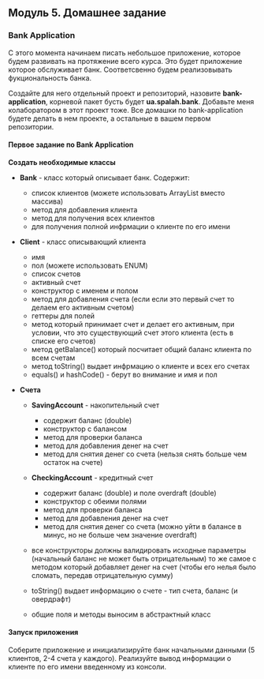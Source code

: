 ## Модуль 5. Домашнее задание

### Bank Application
C этого момента начинаем писать небольшое приложение, которое будем развивать на протяжение всего курса.
Это будет приложение которое обслуживает банк. Соответсвенно будем реализовывать фукциональность банка.

Создайте для него отдельный проект и репозиторий, назовите **bank-application**, корневой пакет бусть будет **ua.spalah.bank**.
Добавьте меня колаборатором в этот проект тоже.
Все домашки по bank-application будете делать в нем проекте, а остальные в вашем первом репозитории.

#### Первое задание по Bank Application

**Создать необходимые классы**
  * **Bank** - класс который описывает банк. Содержит:
    * список клиентов (можете использовать ArrayList вместо массива)
    * метод для добавления клиента
    * метод для получения всех клиентов
    * для получения полной инфрмации о клиенте по его имени
    
  * **Client** - класс описывающий клиента
    * имя
    * пол (можете использовать ENUM)
    * список счетов
    * активный счет
    * конструктор с именем и полом
    * метод для добавления счета (если если это первый счет то делаем его активным счетом)
    * геттеры для полей
    * метод который принимает счет и делает его активным, при условии, что это существующий счет этого клиента (есть в списке его счетов)
    * метод getBalance() который посчитает общий баланс клиента по всем счетам
    * метод toString() выдает инфрмацию о клиенте и всех его счетах
    * equals() и hashCode() - берут во внимание и имя и пол
    
   * **Счета** 
     * **SavingAccount** - накопительный счет
       * содержит баланс (double)
       * конструктор с балансом
       * метод для проверки баланса
       * метод для добавления денег на счет
       * метод для снятия денег со счета (нельзя снять больше чем остаток на счете)
  
     * **CheckingAccount** - кредитный счет  
       * содержит баланс (double) и поле overdraft (double)
       * конструктор с обеими полями
       * метод для проверки баланса
       * метод для добавления денег на счет
       * метод для снятия денег со счета (можно уйти в балансе в минус, но не больше чем значение overdraft)
       
     * все конструкторы должны валидировать исходные параметры (начальный баланс не может быть отрицательным) то же самое с методом который добавляет денег на счет (чтобы его нелья было сломать, передав отрицательную сумму)
     * toString() выдает информацию о счете - тип счета, баланс (и овердрафт)
     * общие поля и методы выносим в абстрактный класс

#### Запуск приложения

Соберите приложение и инициализируйте банк начальными данными (5 клиентов, 2-4 счета у каждого). Реализуйте вывод информации о клиенте по его имени введенному из консоли.

